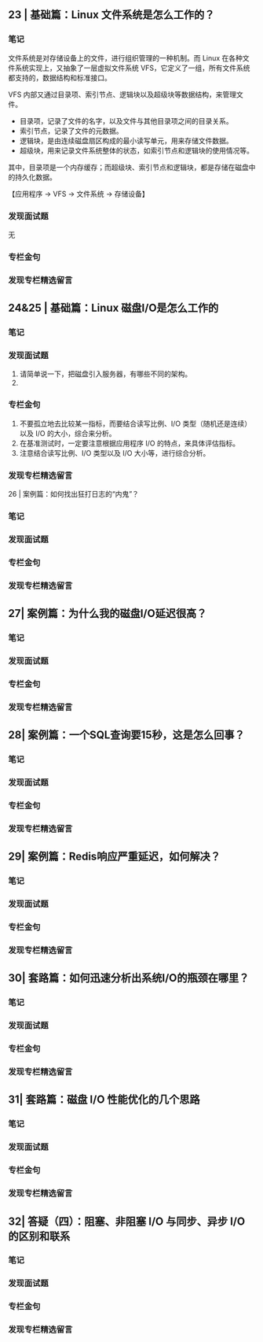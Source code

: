 ## 23 | 基础篇：Linux 文件系统是怎么工作的？

### 笔记

文件系统是对存储设备上的文件，进行组织管理的一种机制。而 Linux 在各种文件系统实现上，又抽象了一层虚拟文件系统 VFS，它定义了一组，所有文件系统都支持的，数据结构和标准接口。

VFS 内部又通过目录项、索引节点、逻辑块以及超级块等数据结构，来管理文件。

- 目录项，记录了文件的名字，以及文件与其他目录项之间的目录关系。
- 索引节点，记录了文件的元数据。
- 逻辑块，是由连续磁盘扇区构成的最小读写单元，用来存储文件数据。
- 超级块，用来记录文件系统整体的状态，如索引节点和逻辑块的使用情况等。

其中，目录项是一个内存缓存；而超级块、索引节点和逻辑块，都是存储在磁盘中的持久化数据。

【应用程序  -> VFS -> 文件系统 -> 存储设备】

### 发现面试题
  无
### 专栏金句
### 发现专栏精选留言

## 24&25 | 基础篇：Linux 磁盘I/O是怎么工作的

### 笔记
### 发现面试题
1. 请简单说一下，把磁盘引入服务器，有哪些不同的架构。
2. 
### 专栏金句
1. 不要孤立地去比较某一指标，而要结合读写比例、I/O 类型（随机还是连续）以及 I/O 的大小，综合来分析。
2. 在基准测试时，一定要注意根据应用程序 I/O 的特点，来具体评估指标。
3. 注意结合读写比例、I/O 类型以及 I/O 大小等，进行综合分析。
### 发现专栏精选留言

26 | 案例篇：如何找出狂打日志的“内鬼”？

### 笔记
### 发现面试题
### 专栏金句
### 发现专栏精选留言


## 27| 案例篇：为什么我的磁盘I/O延迟很高？

### 笔记
### 发现面试题
### 专栏金句
### 发现专栏精选留言

## 28| 案例篇：一个SQL查询要15秒，这是怎么回事？

### 笔记
### 发现面试题
### 专栏金句
### 发现专栏精选留言

## 29| 案例篇：Redis响应严重延迟，如何解决？

### 笔记
### 发现面试题
### 专栏金句
### 发现专栏精选留言

## 30| 套路篇：如何迅速分析出系统I/O的瓶颈在哪里？

### 笔记
### 发现面试题
### 专栏金句
### 发现专栏精选留言

## 31| 套路篇：磁盘 I/O 性能优化的几个思路

### 笔记
### 发现面试题
### 专栏金句
### 发现专栏精选留言

## 32| 答疑（四）：阻塞、非阻塞 I/O 与同步、异步 I/O 的区别和联系

### 笔记
### 发现面试题
### 专栏金句
### 发现专栏精选留言